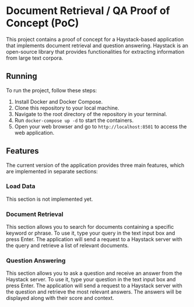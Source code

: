 # Document Retrieval / QA Proof of Concept (PoC)

This project contains a proof of concept for a Haystack-based application that implements document retrieval and question answering. Haystack is an open-source library that provides functionalities for extracting information from large text corpora.

## Running

To run the project, follow these steps:

1. Install Docker and Docker Compose.
2. Clone this repository to your local machine.
3. Navigate to the root directory of the repository in your terminal.
4. Run `docker-compose up -d` to start the containers.
5. Open your web browser and go to `http://localhost:8501` to access the web application.

## Features
The current version of the application provides three main features, which are implemented in separate sections:

### Load Data
This section is not implemented yet.

### Document Retrieval
This section allows you to search for documents containing a specific keyword or phrase. To use it, type your query in the text input box and press Enter. The application will send a request to a Haystack server with the query and retrieve a list of relevant documents.

### Question Answering
This section allows you to ask a question and receive an answer from the Haystack server. To use it, type your question in the text input box and press Enter. The application will send a request to a Haystack server with the question and retrieve the most relevant answers. The answers will be displayed along with their score and context.